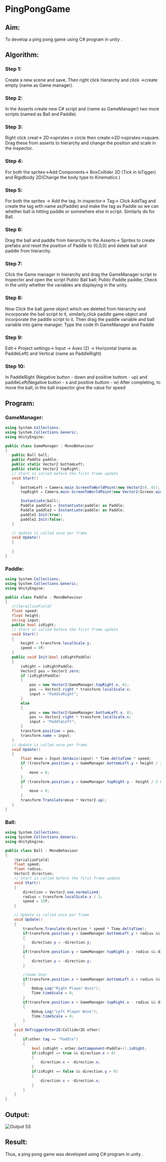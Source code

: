 # PingPongGame

## Aim:
To develop a ping pong game using C# program in unity .


## Algorithm:
### Step 1:
Create a new scene and save. Then right click hierarchy and click ->create empty (name as Game manager).
### Step 2:
In the Asserts create new C# script and (name as GameManager) two more scripts (named as Ball and Paddle).
### Step 3:
Right click creat-> 2D->spirates-> circle then create->2D->spirates->square. Drag these from asserts to hierarchy and change the position and scale in the inspector.
### Step 4:
For both the sprites->Add Components-> BoxCollider 2D (Tick in IsTigger) and Rigidbody 2D(Change the body type to Kinematics )
### Step 5:
For both the sprites -> Add the tag. In inspector-> Tag-> Click AddTag and create the tag with name as(Paddle) and make the tag as Paddle so we can whether ball is hitting paddle or somewhere else in script. Similarly do for Ball.
### Step 6:
Drag the ball and paddle from hierarchy to the Asserts-> Sprites to create prefabs and reset the position of Paddle to (0,0,0) and delete ball and paddle from hierarchy.
### Step 7:
Click the Game manager in hierarchy and drag the GameManager script to Inspector and open the script
Public Ball ball;
Public Paddle paddle;
Check in the unity whether the variables are displaying in the unity.
### Step 8:
Now Click the ball game object which we deleted from hierarchy and incorporate the ball script to it, similarly,click paddle game object and incorporate the paddle script to it. Then drag the paddle variable and ball variable into game manager.
Type the code th GameManager and Paddle
### Step 9:
Edit-> Project settings-> Input -> Axes (2) -> Horizontal (name as PaddleLeft) and Vertical (name as PaddleRight)
### Step 10:
In PaddleRight (Negative button - down and positive buttom - up) and paddleLeft(Negative button - s and positive buttom - w)
 After completing, to move the ball, in the ball inspector give the value for speed
 
 ## Program:
 ### GameManager:
 ```c#
 using System.Collections;
using System.Collections.Generic;
using UnityEngine;

public class GameManager : MonoBehaviour
{
    public Ball ball;
    public Paddle paddle;
    public static Vector2 bottomLeft;
    public static Vector2 topRight;
    // Start is called before the first frame update
    void Start()
    {
        bottomLeft = Camera.main.ScreenToWorldPoint(new Vector2(0, 0));
        topRight = Camera.main.ScreenToWorldPoint(new Vector2(Screen.width, Screen.height));

        Instantiate(ball);
        Paddle paddle1 = Instantiate(paddle) as Paddle;
        Paddle paddle2 = Instantiate(paddle) as Paddle;
        paddle1.Init(true);
        paddle2.Init(false);
    }

    // Update is called once per frame
    void Update()
    {
        
    }
}
 ```
 ### Paddle:
 ```c#
 using System.Collections;
using System.Collections.Generic;
using UnityEngine;

public class Paddle : MonoBehaviour
{
    //[SerailizeField]
    float speed;
    float height;
    string input;
    public bool isRight;
    // Start is called before the first frame update
    void Start()
    {
        height = transform.localScale.y;
        speed = 9f;
    }
    public void Init(bool isRightPaddle)
    {
        isRight = isRightPaddle;
        Vector2 pos = Vector2.zero;
        if (isRightPaddle)
        {
            pos = new Vector2(GameManager.topRight.x, 0);
            pos -= Vector2.right * transform.localScale.x;
            input = "PaddleRight";
        }
        else
        {
            pos = new Vector2(GameManager.bottomLeft.x, 0);
            pos += Vector2.right * transform.localScale.x;
            input = "PaddleLeft";
        }
        transform.position = pos;
        transform.name = input;
    }
    // Update is called once per frame
    void Update()
    {
        float move = Input.GetAxis(input) * Time.deltaTime * speed;
        if (transform.position.y < GameManager.bottomLeft.y + height / 2 && move < 0)
        {
            move = 0;
        }
        if (transform.position.y > GameManager.topRight.y - height / 2 && move > 0)
        {
            move = 0;
        }
        transform.Translate(move * Vector2.up);
    }
}
```
### Ball:
```c#
using System.Collections;
using System.Collections.Generic;
using UnityEngine;

public class Ball : MonoBehaviour
{
    [SerializeField]
    float speed;
    float radius;
    Vector2 direction;
    // Start is called before the first frame update
    void Start()
    {
        direction = Vector2.one.normalized;
        radius = transform.localScale.x / 2;
        speed = 10f;
    }

    // Update is called once per frame
    void Update()
    {
        transform.Translate(direction * speed * Time.deltaTime);
        if(transform.position.y < GameManager.bottomLeft.y + radius && direction.y<0)
        {
            direction.y = -direction.y;
        }
        if(transform.position.y > GameManager.topRight.y - radius && direction.y>0)
        {
            direction.y = -direction.y;
        }

        //Game Over
        if(transform.position.x < GameManager.bottomLeft.x + radius && direction.x < 0)
        {
            Debug.Log("Right Player Wins");
            Time.timeScale = 0;
        }
        if(transform.position.x > GameManager.topRight.x - radius && direction.x > 0)
        {
            Debug.Log("Left Player Wins");
            Time.timeScale = 0;
        }
    }
    void OnTriggerEnter2D(Collider2D other)
    {
        if(other.tag == "Paddle")
        {
            bool isRight = other.GetComponent<Paddle>().isRight;
            if(isRight == true && direction.x > 0)
            {
                direction.x = -direction.x;
            }
            if(isRight == false && direction.y > 0)
            {
                direction.x = -direction.x;
            }
        }
    }
}
```
 ## Output:
 ![Output SS](https://user-images.githubusercontent.com/75234807/168549427-0ece2c1a-bde4-4627-b0f4-97e119162a0a.png)
 
 ## Result:
Thus, a ping pong game was developed using C# program in unity .

